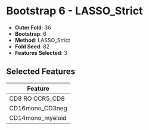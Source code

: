 # Bootstrap 6 - LASSO_Strict

- **Outer Fold**: 36
- **Bootstrap**: 6
- **Method**: LASSO_Strict
- **Fold Seed**: 82
- **Features Selected**: 3

## Selected Features

| Feature |
|---------|
| CD8 RO CCR5_CD8 |
| CD16mono_CD3neg |
| CD14mono_myeloid |
